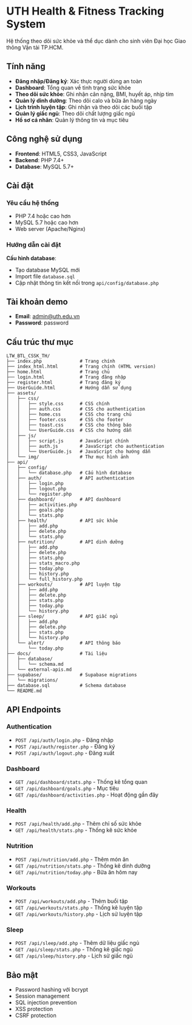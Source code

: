 # UTH Health & Fitness Tracking System

Hệ thống theo dõi sức khỏe và thể dục dành cho sinh viên Đại học Giao thông Vận tải TP.HCM.

## Tính năng

- **Đăng nhập/Đăng ký**: Xác thực người dùng an toàn
- **Dashboard**: Tổng quan về tình trạng sức khỏe
- **Theo dõi sức khỏe**: Ghi nhận cân nặng, BMI, huyết áp, nhịp tim
- **Quản lý dinh dưỡng**: Theo dõi calo và bữa ăn hàng ngày
- **Lịch trình luyện tập**: Ghi nhận và theo dõi các buổi tập
- **Quản lý giấc ngủ**: Theo dõi chất lượng giấc ngủ
- **Hồ sơ cá nhân**: Quản lý thông tin và mục tiêu

## Công nghệ sử dụng

- **Frontend**: HTML5, CSS3, JavaScript 
- **Backend**: PHP 7.4+
- **Database**: MySQL 5.7+

## Cài đặt

### Yêu cầu hệ thống

- PHP 7.4 hoặc cao hơn
- MySQL 5.7 hoặc cao hơn
- Web server (Apache/Nginx)

### Hướng dẫn cài đặt


**Cấu hình database**:
   - Tạo database MySQL mới
   - Import file `database.sql`
   - Cập nhật thông tin kết nối trong `api/config/database.php`


## Tài khoản demo

- **Email**: admin@uth.edu.vn
- **Password**: password

## Cấu trúc thư mục

```
LTW_BTL_CSSK_TH/
├── index.php              # Trang chính
├── index_html.html        # Trang chính (HTML version)
├── home.html              # Trang chủ
├── login.html             # Trang đăng nhập
├── register.html          # Trang đăng ký
├── UserGuide.html         # Hướng dẫn sử dụng
├── assets/
│   ├── css/
│   │   ├── style.css      # CSS chính
│   │   ├── auth.css       # CSS cho authentication
│   │   ├── home.css       # CSS cho trang chủ
│   │   ├── footer.css     # CSS cho footer
│   │   ├── toast.css      # CSS cho thông báo
│   │   └── UserGuide.css  # CSS cho hướng dẫn
│   ├── js/
│   │   ├── script.js      # JavaScript chính
│   │   ├── auth.js        # JavaScript cho authentication
│   │   └── UserGuide.js   # JavaScript cho hướng dẫn
│   └── img/               # Thư mục hình ảnh
├── api/
│   ├── config/
│   │   └── database.php   # Cấu hình database
│   ├── auth/              # API authentication
│   │   ├── login.php
│   │   ├── logout.php
│   │   └── register.php
│   ├── dashboard/         # API dashboard
│   │   ├── activities.php
│   │   ├── goals.php
│   │   └── stats.php
│   ├── health/            # API sức khỏe
│   │   ├── add.php
│   │   ├── delete.php
│   │   └── stats.php
│   ├── nutrition/         # API dinh dưỡng
│   │   ├── add.php
│   │   ├── delete.php
│   │   ├── stats.php
│   │   ├── stats_macro.php
│   │   ├── today.php
│   │   ├── history.php
│   │   └── full_history.php
│   ├── workouts/          # API luyện tập
│   │   ├── add.php
│   │   ├── delete.php
│   │   ├── stats.php
│   │   ├── today.php
│   │   └── history.php
│   ├── sleep/             # API giấc ngủ
│   │   ├── add.php
│   │   ├── delete.php
│   │   ├── stats.php
│   │   └── history.php
│   └── alert/             # API thông báo
│       └── today.php
├── docs/                  # Tài liệu
│   ├── database/
│   │   └── schema.md
│   └── external-apis.md
├── supabase/              # Supabase migrations
│   └── migrations/
├── database.sql           # Schema database
└── README.md
```

## API Endpoints

### Authentication
- `POST /api/auth/login.php` - Đăng nhập
- `POST /api/auth/register.php` - Đăng ký
- `POST /api/auth/logout.php` - Đăng xuất

### Dashboard
- `GET /api/dashboard/stats.php` - Thống kê tổng quan
- `GET /api/dashboard/goals.php` - Mục tiêu
- `GET /api/dashboard/activities.php` - Hoạt động gần đây

### Health
- `POST /api/health/add.php` - Thêm chỉ số sức khỏe
- `GET /api/health/stats.php` - Thống kê sức khỏe

### Nutrition
- `POST /api/nutrition/add.php` - Thêm món ăn
- `GET /api/nutrition/stats.php` - Thống kê dinh dưỡng
- `GET /api/nutrition/today.php` - Bữa ăn hôm nay

### Workouts
- `POST /api/workouts/add.php` - Thêm buổi tập
- `GET /api/workouts/stats.php` - Thống kê luyện tập
- `GET /api/workouts/history.php` - Lịch sử luyện tập

### Sleep
- `POST /api/sleep/add.php` - Thêm dữ liệu giấc ngủ
- `GET /api/sleep/stats.php` - Thống kê giấc ngủ
- `GET /api/sleep/history.php` - Lịch sử giấc ngủ


## Bảo mật
- Password hashing với bcrypt
- Session management
- SQL injection prevention
- XSS protection
- CSRF protection
